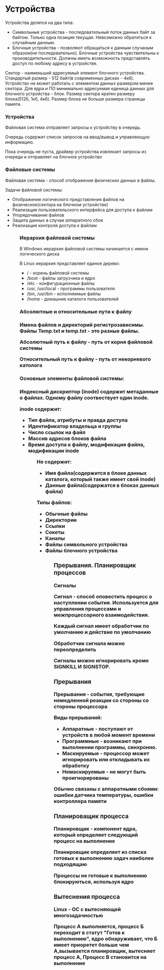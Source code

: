 <h1>Устройства</h1>
<p>Устройства делятся на два типа:<p>
  <ul>
  <li>Символьные устройства - последовательный поток данных байт за байтом. Только одна позиция текущая. Невозможно обратиться к случайным данным.
  <li>Блочные устройства - позволяют обращаться к данным случаным образом(не последовательно). Блочные устройства чувствительны к производительности. Должны иметь возможность представлять доступ по любому адресу в устройстве.
  </ul>
  <p>Сектор - наименьший адресуемый элемент блочного устройства. Стандартый размер - 512 байт(в современных дисках - 4кб). Устройство не может работать с элементом данных размером менее сектора. Для ядра и ПО минимально адресуемая еденица данных для блочного устройства - блок. Размер сектора кратен размеру блока(512б, 1кб, 4кб). Размер блока не больше размера страницы памяти.</p>
  <h3>Устройства</h3>
  <p>Файловая система отправляет запросы к устройству в очередь.</p>
  <p>Очередь содержит список запросов на ввод/вывод и управляющую информацию.</p>
  <p>Пока очередь не пуста, драйвер устройства извлекает запросы из очереди и отправляет на блочное устройство</p>
  <h3>Файловые системы</h3>
  <p>Файловая система - способ отображения физических данных в файлы.</p>
  <p>Задачи файловой системы:</p>
  <ul>
  <li>Отображение логического представления файлов на физическое(сектора на блочном устройстве)
  <li>Реализация пользовательского интерфейса для доступа к файлам
  <li>Упорядочивание файлов
  <li>Защита данных в случае аппаратного сбоя
  <li>Реализация контроля доступа к файлам
  <ul>
  <h3>Иерархия файловой системы</h3>
  <p>В Windows иерархия файловой системы начинается с имени логического диска</p>
  <p>В Linux иерархия представляет единое дерево:</p>
  <ul>
  <li>/ - корень файловой системы
  <li>/boot - файлы загрузчика и ядро
  <li>/etc - конфигурационные файлы
  <li>/usr, /usr/local - программы пользователя
  <li>/bin, /usr/bin - исполняемые файлы
  <li>/home - домашние каталоги пользователей
  </ul>
    
  <h3>Абсолютные и относительные пути к файлу<h3>
    
  <p>Имена файлов и директорий регистрозависимы. Файлы Temp.txt и temp.txt - это разные файлы.<p>
  <p>Абсолютный путь к файлу - путь от корня файловой системы<p>
  <p>Относительный путь к файлу - путь от некорневого католога<p>
    
  <h3>Основные элементы файловой системы:<h3>
  <p>Индексный дискриптор (inode) содержит метаданные о файлах. Одному файлу соотвествует один inode.<p>  
  <p>inode содержит:</p>
  <ul>
  <li>Тип файла, атрибуты и правда доступа
  <li>Идентификатор владельца и группы
  <li>Число ссылок на файл
  <li>Массив адресов блоков файла
  <li>Время доступа к файлу, модификация файла, модификации inode
  <ul>
  <p>Не содержит:</p>
  <ul>
  <li>Имя файла(содержится в блоке данных каталога, который также имеет свой inode)
  <li>Данные файла(содержатся в блоках данных файла)
  </ul>
  
  Типы файлов:
  <ul>
  <li>Обычные файлы
  <li>Директории
  <li>Ссылки
  <li>Сокеты
  <li>Каналы
  <li>Файлы символьного устройства
  <li>Файлы блочного устройства
  <ul>
  <h3>Прерывания. Планировщик процессов</h3>
  <p>Сигналы</p>
  <p>Сигнал - способ оповестить процесс о наступлении события. Используется для управления процессами и межпроцессорного взаимодействия.</p>
  <p>Каждый сигнал имеет обработчик по умолчанию и действие по умолчанию<p>
  <p>Обработчик сигнала можно переопределить</p>
  <p>Сигналы можно игнорировать кроме SIGNKILL И SIGNSTOP.<p/>
    
  <h3>Прерывания</h3>
  <p>Прерывания - события, требующие немедленной реакции со стороны со стороны процессора</p>
  <p>Виды прерываний:</p>
  <ul>
  <li>Аппаратные - поступают от устройств в любой момент времени
  <li>Программные - возникают при выполнении программы, синхронно.
  <li>Маскируемые - процессор может игнорировать или откладывать их обработку 
  <li>Немаскируемые - не могут быть проигнорированы
  </ul>
  <p>Обычно связаны с аппаратными сбоями: ошибки датчика температуры, ошибки контроллера памяти</p>
  
  <h3>Планироващик процесса</h3>
  <p>Планировщик - компонент ядра, который определяет следующий процесс на выполнение</p>
  <p>Планировщик определяет из списка готовых к выполнению задач наиболее подходящаю</p>
  <p>Процессы не готовые к выполнению блокируються, используя ядро</p>
  <p></p>
  <h3>Вытеснения процесса</h3>
  <p>Linux - OC c вытесняющей многозадачностью</p>
  <p>Процесс А выполняется, процесс Б переходит в статут "Готов к выполнению", ядро обнаруживает, что Б имеет приоретет больше чем А,вызывается планировщик, вытесняет процесс А, Процесс B становится на выполнение</p>
  
  
    
    

    
